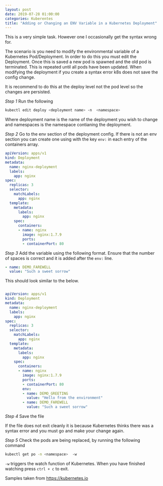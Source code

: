```yaml
---
layout: post
date: 2019-07-28 01:00:00
categories: Kuberentes
title: "Adding or Changing an ENV Variable in a Kubernetes Deployment"
---
```


This is a very simple task.  However one I occasionally get the syntax wrong for.

The scenario is you need to modify the environmental variable of a Kubernetes Pod/Deployment. In order to do this you must edit the Deployment. Once this is saved a new pod is spawned and the old pod is terminated. This is repeated until all pods have been updated. When modifying the deployment if you create a syntax error k8s does not save the config change.
<!--more-->

It is recommend to do this at the deploy level not the pod level so the changes are persisted.

*Step 1* Run the following
```bash
kubectl edit deploy <deployment name> -n  <namespace>
```

Where deployment name is the name of the deployment you wish to change and namespaces is the namespace contianing the deployment.

*Step 2* Go to the env section of the deployment config. If there is not an env section you can create one using with the key `env:` in each entry of the containers array.

```yaml
apiVersion: apps/v1
kind: Deployment
metadata:
  name: nginx-deployment
  labels:
    app: nginx
spec:
  replicas: 3
  selector:
    matchLabels:
      app: nginx
  template:
    metadata:
      labels:
        app: nginx
    spec:
      containers:
      - name: nginx
        image: nginx:1.7.9
        ports:
        - containerPort: 80
```

*Step 3* Add the variable using the following format. Ensure that the number of spaces is correct and it is added after the `env:` line.

```yaml
- name: DEMO_FAREWELL
  value: "Such a sweet sorrow"
```

This should look similar to the below.

```yaml

apiVersion: apps/v1
kind: Deployment
metadata:
  name: nginx-deployment
  labels:
    app: nginx
spec:
  replicas: 3
  selector:
    matchLabels:
      app: nginx
  template:
    metadata:
      labels:
        app: nginx
    spec:
      containers:
      - name: nginx
        image: nginx:1.7.9
        ports:
        - containerPort: 80
        env:
        - name: DEMO_GREETING
          value: "Hello from the environment"
        - name: DEMO_FAREWELL
          value: "Such a sweet sorrow"
```

*Step 4* Save the file

If the file does not exit cleanly it is because Kubernetes thinks there was a syntax error and you must go and make your change again.

*Step 5* Check the pods are being replaced, by running the following command
```bash
kubectl get po -n <namespace>  -w
```

`-w` triggers the watch function of Kubernetes. When you have finished watching press `ctrl + c` to exit.


Samples taken from https://kubernetes.io
